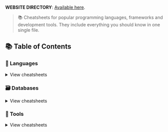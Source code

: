 **WEBSITE DIRECTORY**: [Available here](https://lecoupa.github.io/awesome-cheatsheets/).

> 📚 Cheatsheets for popular programming languages, frameworks and development tools. They include everything you should know in one single file.

## 📚 Table of Contents

### 📃 Languages

<details>
<summary>View cheatsheets</summary>

#### Command line interface

- [Bash](languages/bash.sh)

- [HTML/CSS](languages/C.txt) | - | [Tailwind.css](frontend/tailwind.css)
- [JAVASCRIPT](languages/javascript.js) | - | [TypeScript](frontend/react.js) [Node.js](backend/node.js) - [React.js](frontend/react.js)
- [PHP](languages/php.php)
- [C++](languages/C%23.txt)
- [C# WINFORMS](languages/golang.md)
- [JAVA](languages/golang.md)



</details>


### 🗃️ Databases

<details>
<summary>View cheatsheets</summary>

#### SQL

- [MySQL](databases/mysql.sh)

#### NoSQL

- [Redis](databases/redis.sh)
  </details>

### 🔧 Tools

<details>
<summary>View cheatsheets</summary>

#### Development

- [Emmet](tools/emmet.md)
- [Git](tools/git.sh)
- [Visual Studio Code](tools/vscode.md)

#### Infrastructure

- [Docker](tools/docker.sh)
  </details>
